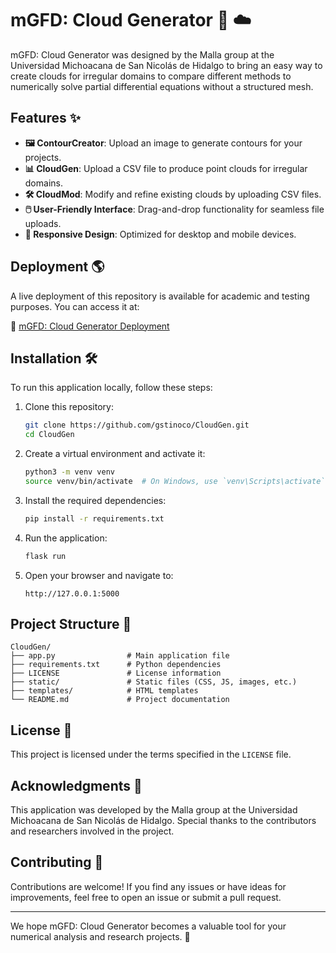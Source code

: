 # mGFD: Cloud Generator :rocket: :cloud:

mGFD: Cloud Generator was designed by the Malla group at the Universidad Michoacana de San Nicolás de Hidalgo to bring an easy way to create clouds for irregular domains to compare different methods to numerically solve partial differential equations without a structured mesh.

## Features :sparkles:

- **:framed_picture: ContourCreator**: Upload an image to generate contours for your projects.
- **:bar_chart: CloudGen**: Upload a CSV file to produce point clouds for irregular domains.
- **:hammer_and_wrench: CloudMod**: Modify and refine existing clouds by uploading CSV files.
- **:computer_mouse: User-Friendly Interface**: Drag-and-drop functionality for seamless file uploads.
- **:iphone: Responsive Design**: Optimized for desktop and mobile devices.

## Deployment :earth_americas:

A live deployment of this repository is available for academic and testing purposes. You can access it at:

:link: [mGFD: Cloud Generator Deployment](https://malla.umich.mx/CloudGen/)

## Installation :hammer_and_wrench:

To run this application locally, follow these steps:

1. Clone this repository:
   ```bash
   git clone https://github.com/gstinoco/CloudGen.git
   cd CloudGen
   ```

2. Create a virtual environment and activate it:
   ```bash
   python3 -m venv venv
   source venv/bin/activate  # On Windows, use `venv\Scripts\activate`
   ```

3. Install the required dependencies:
   ```bash
   pip install -r requirements.txt
   ```

4. Run the application:
   ```bash
   flask run
   ```

5. Open your browser and navigate to:
   ```
   http://127.0.0.1:5000
   ```

## Project Structure :open_file_folder:

```
CloudGen/
├── app.py                # Main application file
├── requirements.txt      # Python dependencies
├── LICENSE               # License information
├── static/               # Static files (CSS, JS, images, etc.)
├── templates/            # HTML templates
└── README.md             # Project documentation
```

## License :scroll:

This project is licensed under the terms specified in the `LICENSE` file.

## Acknowledgments :raised_hands:

This application was developed by the Malla group at the Universidad Michoacana de San Nicolás de Hidalgo. Special thanks to the contributors and researchers involved in the project.

## Contributing :handshake:

Contributions are welcome! If you find any issues or have ideas for improvements, feel free to open an issue or submit a pull request.

---

We hope mGFD: Cloud Generator becomes a valuable tool for your numerical analysis and research projects. :rocket: